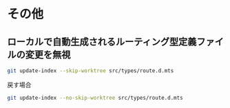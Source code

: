 # その他

## ローカルで自動生成されるルーティング型定義ファイルの変更を無視

```bash
git update-index --skip-worktree src/types/route.d.mts
```

戻す場合

```bash
git update-index --no-skip-worktree src/types/route.d.mts
```
